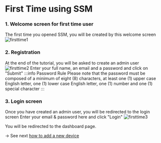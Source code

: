# First Time using SSM
### 1. Welcome screen for first time user
The first time you opened SSM, you will be created by this welcome screen 
![firsttime1](/first-time-1.png)
### 2. Registration
At the end of the tutorial, you will be asked to create an admin user
![firsttime2](/first-time-2.png)
Enter your full name, an email and a password and click on "Submit"
:::info Password Rule
Please note that the password must be composed of a minimum of eight (8) characters, at least one (1) upper case English letter, one (1) lower case English letter, one (1) number and one (1) special character
:::
### 3. Login screen
Once you have created an admin user, you will be redirected to the login screen
Enter your email & password here and click "Login"
![firsttime3](/first-time-3.png)

You will be redirected to the dashboard page.

→ See next [how to add a new device](/docs/add-device)

